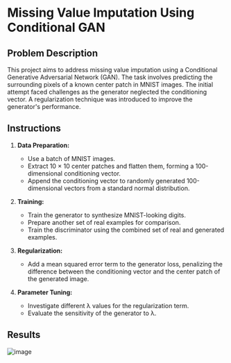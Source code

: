 # Missing Value Imputation Using Conditional GAN

## Problem Description

This project aims to address missing value imputation using a Conditional Generative Adversarial Network (GAN). The task involves predicting the surrounding pixels of a known center patch in MNIST images. The initial attempt faced challenges as the generator neglected the conditioning vector. A regularization technique was introduced to improve the generator's performance.

## Instructions

1. **Data Preparation:**
   - Use a batch of MNIST images.
   - Extract 10 × 10 center patches and flatten them, forming a 100-dimensional conditioning vector.
   - Append the conditioning vector to randomly generated 100-dimensional vectors from a standard normal distribution.

2. **Training:**
   - Train the generator to synthesize MNIST-looking digits.
   - Prepare another set of real examples for comparison.
   - Train the discriminator using the combined set of real and generated examples.

3. **Regularization:**
   - Add a mean squared error term to the generator loss, penalizing the difference between the conditioning vector and the center patch of the generated image.

4. **Parameter Tuning:**
   - Investigate different λ values for the regularization term.
   - Evaluate the sensitivity of the generator to λ.

## Results

![image](https://github.com/nileshrathi99/conditional-GAN/assets/32071800/fd8c5860-eae3-4f5d-adbd-680ee930ed90)

